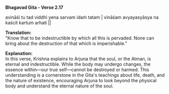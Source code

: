 
**Bhagavad Gita - Verse 2.17**        

avināśi tu tad viddhi yena sarvam idaṁ tatam |
vināśam avyayasyāsya
na kaścit kartum arhati ||

**Translation:**      
"Know that to be indestructible by which all this is pervaded. None can bring about the destruction of that which is imperishable."

**Explanation:**            
In this verse, Krishna explains to Arjuna that the soul, or the Atman, is eternal and indestructible. While the body may undergo changes, the essence within—our true self—cannot be destroyed or harmed. This understanding is a cornerstone in the Gita's teachings about life, death, and the nature of existence, encouraging Arjuna to look beyond the physical body and understand the eternal nature of the soul.
